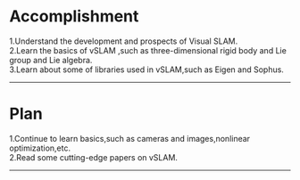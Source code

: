 Accomplishment
====
1.Understand the development and prospects of Visual SLAM.<br>
2.Learn the basics of vSLAM ,such as three-dimensional rigid body and Lie group and Lie algebra.<br>
3.Learn about some of libraries used in vSLAM,such as Eigen and Sophus.<br>
____
Plan
====
1.Continue to learn basics,such as cameras and images,nonlinear optimization,etc.<br>
2.Read some cutting-edge papers on vSLAM.<br>
___

